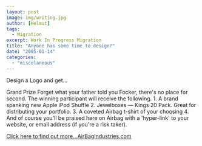 ```yaml
---
layout: post
image: img/writing.jpg
author: [Helmut]
tags:
  - Migration
excerpt: Work In Progress Migration
title: "Anyone has some time to design?"
date: "2005-01-14"
categories: 
  - "miscelaneous"
---
```


Design a Logo and get...

Grand Prize Forget what your father told you Focker, there's no place for second. The winning participant will receive the following. 1. A brand spanking new Apple iPod Shuffle 2. Jewelboxes — Kings 20 Pack. Great for distributing your portfolio. 3. A coveted Airbag t-shirt of your choosing 4. And of course you'll be praised here on Airbag with a 'hyper-link' to your website, or email address (if you're a risk taker).

[Click here to find out more...AirBagIndustries.com](http://www.airbagindustries.com/yoda/mt-comments.cgi?entry_id=6882 "AirBagIndustries.com")
